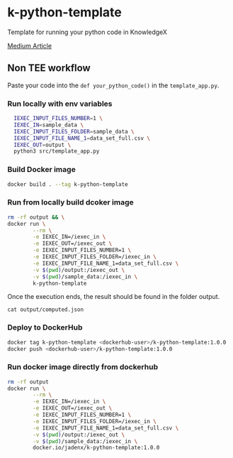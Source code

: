 # k-python-template
Template for running your python code in KnowledgeX


[Medium Article](https://blog.knowledgex.eu/how-to-run-your-python-code-in-knowledgex-749e2651370c)
## Non TEE workflow

Paste your code into the `def your_python_code()` in the `template_app.py`. 

### Run locally with env variables

```bash
  IEXEC_INPUT_FILES_NUMBER=1 \
  IEXEC_IN=sample_data \
  IEXEC_INPUT_FILES_FOLDER=sample_data \
  IEXEC_INPUT_FILE_NAME_1=data_set_full.csv \
  IEXEC_OUT=output \
  python3 src/template_app.py
```

### Build Docker image

```bash
docker build . --tag k-python-template
```

### Run from locally build dcoker image

```bash
rm -rf output && \
docker run \
        --rm \
        -e IEXEC_IN=/iexec_in \
        -e IEXEC_OUT=/iexec_out \
        -e IEXEC_INPUT_FILES_NUMBER=1 \
        -e IEXEC_INPUT_FILES_FOLDER=/iexec_in \
        -e IEXEC_INPUT_FILE_NAME_1=data_set_full.csv \
        -v $(pwd)/output:/iexec_out \
        -v $(pwd)/sample_data:/iexec_in \
        k-python-template
```

Once the execution ends, the result should be found in the folder output.

`cat output/computed.json`

### Deploy to DockerHub

```bash
docker tag k-python-template <dockerhub-user>/k-python-template:1.0.0
docker push <dockerhub-user>/k-python-template:1.0.0
```
### Run docker image directly from dockerhub

```bash
rm -rf output
docker run \
        --rm \
        -e IEXEC_IN=/iexec_in \
        -e IEXEC_OUT=/iexec_out \
        -e IEXEC_INPUT_FILES_NUMBER=1 \
        -e IEXEC_INPUT_FILES_FOLDER=/iexec_in \
        -e IEXEC_INPUT_FILE_NAME_1=data_set_full.csv \
        -v $(pwd)/output:/iexec_out \
        -v $(pwd)/sample_data:/iexec_in \
        docker.io/jadenx/k-python-template:1.0.0
```
